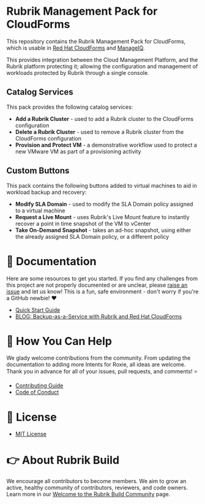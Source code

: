 # Rubrik Management Pack for CloudForms

This repository contains the Rubrik Management Pack for CloudForms, which is usable in [Red Hat CloudForms](https://www.redhat.com/en/technologies/management/cloudforms) and [ManageIQ](https://manageiq.org).

This provides integration between the Cloud Management Platform, and the Rubrik platform protecting it; allowing the configuration and management of workloads protected by Rubrik through a single console.

## Catalog Services

This pack provides the following catalog services:

* **Add a Rubrik Cluster** - used to add a Rubrik cluster to the CloudForms configuration
* **Delete a Rubrik Cluster** - used to remove a Rubrik cluster from the CloudForms configuration
* **Provision and Protect VM** - a demonstrative workflow used to protect a new VMware VM as part of a provisioning activity

## Custom Buttons

This pack contains the following buttons added to virtual machines to aid in workload backup and recovery:

* **Modify SLA Domain** - used to modify the SLA Domain policy assigned to a virtual machine
* **Request a Live Mount** - uses Rubrik's Live Mount feature to instantly recover a point in time snapshot of the VM to vCenter
* **Take On-Demand Snapshot** - takes an ad-hoc snapshot, using either the already assigned SLA Domain policy, or a different policy

# :blue_book: Documentation 

Here are some resources to get you started. If you find any challenges from this project are not properly documented or are unclear, please [raise an issue](https://github.com/rubrikinc/rubrik-management-pack-for-cloudforms/issues/new/choose) and let us know! This is a fun, safe environment - don't worry if you're a GitHub newbie! :heart:

* [Quick Start Guide](https://github.com/rubrikinc/rubrik-management-pack-for-cloudforms/blob/master/docs/quick-start.md)
* [BLOG: Backup-as-a-Service with Rubrik and Red Hat CloudForms](https://www.rubrik.com/blog/backup-as-a-service-rubrik-cloudforms/)

# :muscle: How You Can Help

We glady welcome contributions from the community. From updating the documentation to adding more Intents for Roxie, all ideas are welcome. Thank you in advance for all of your issues, pull requests, and comments! :star:

* [Contributing Guide](CONTRIBUTING.md)
* [Code of Conduct](CODE_OF_CONDUCT.md)

# :pushpin: License

* [MIT License](LICENSE)

# :point_right: About Rubrik Build

We encourage all contributors to become members. We aim to grow an active, healthy community of contributors, reviewers, and code owners. Learn more in our [Welcome to the Rubrik Build Community](https://github.com/rubrikinc/welcome-to-rubrik-build) page.
